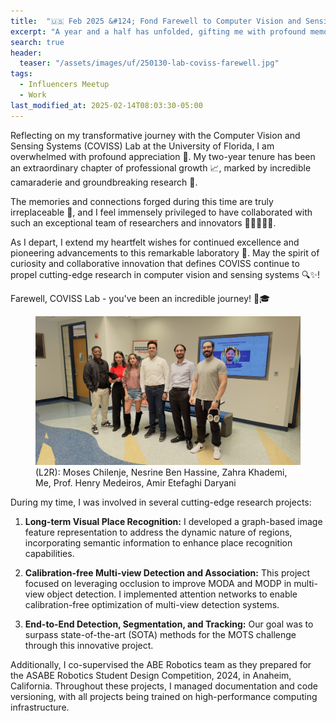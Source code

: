 ```yaml
---
title:  "🇺🇸 Feb 2025 &#124; Fond Farewell to Computer Vision and Sensing Systems (COVISS) Lab at UF! 👋"
excerpt: "A year and a half has unfolded, gifting me with profound memories and lasting friendships that have deeply enriched my life."
search: true
header:
  teaser: "/assets/images/uf/250130-lab-coviss-farewell.jpg"
tags: 
  - Influencers Meetup
  - Work
last_modified_at: 2025-02-14T08:03:30-05:00
---
```

Reflecting on my transformative journey with the Computer Vision and Sensing Systems (COVISS) Lab at the University of Florida, I am overwhelmed with profound appreciation 🙏. My two-year tenure has been an extraordinary chapter of professional growth 📈, marked by incredible camaraderie and groundbreaking research 🚀. 

The memories and connections forged during this time are truly irreplaceable 💖, and I feel immensely privileged to have collaborated with such an exceptional team of researchers and innovators 🤝👩‍💻👨‍💻. 

As I depart, I extend my heartfelt wishes for continued excellence and pioneering advancements to this remarkable laboratory 🌟. May the spirit of curiosity and collaborative innovation that defines COVISS continue to propel cutting-edge research in computer vision and sensing systems 🔍✨! 

Farewell, COVISS Lab - you've been an incredible journey! 👋🎓

<figure>
    <a href="#"><img src="/assets/images/uf/250130-lab-coviss-farewell.jpg"></a>
    <figcaption>(L2R): Moses Chilenje, Nesrine Ben Hassine, Zahra Khademi, Me, Prof. Henry Medeiros, Amir Etefaghi Daryani</figcaption>
</figure>


  During my time, I was involved in several cutting-edge research projects:

1. **Long-term Visual Place Recognition:** I developed a graph-based image feature representation to address the dynamic nature of regions, incorporating semantic information to enhance place recognition capabilities.

2. **Calibration-free Multi-view Detection and Association:** This project focused on leveraging occlusion to improve MODA and MODP in multi-view object detection. I implemented attention networks to enable calibration-free optimization of multi-view detection systems.

3. **End-to-End Detection, Segmentation, and Tracking:** Our goal was to surpass state-of-the-art (SOTA) methods for the MOTS challenge through this innovative project.

Additionally, I co-supervised the ABE Robotics team as they prepared for the ASABE Robotics Student Design Competition, 2024, in Anaheim, California. Throughout these projects, I managed documentation and code versioning, with all projects being trained on high-performance computing infrastructure.

